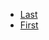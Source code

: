 <ul>
  <li class="navi">
    <a href="./#/./Works%20Cited/index">Last<a>
  </li>
  <li class="navi">
    <a href="./#/./Introduction/Hook/index">First<a>
  </li>
</ul>
